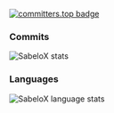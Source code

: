 [![committers.top badge](https://user-badge.committers.top/south_africa_private/SabeloX.svg)](https://user-badge.committers.top/south_africa_private/SabeloX)

### Commits
![SabeloX stats](https://github-readme-stats.vercel.app/api?username=SabeloX&count_private=true&show_icons=true&theme=tokyonight&hide_border=true&include_all_commits=false&show_icons=true,reviews)

### Languages
![SabeloX language stats](https://github-readme-stats.vercel.app/api/top-langs/?username=SabeloX&theme=tokyonight&hide_border=true&langs_count=6&layout=pie&show_icons=true)
